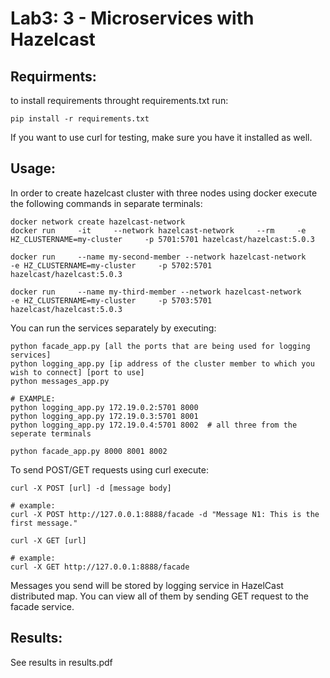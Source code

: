 # Lab3: 3 - Microservices with Hazelcast

## Requirments:
to install requirements throught requirements.txt run:

```
pip install -r requirements.txt
```
If you want to use curl for testing, make sure you have it installed as well.

## Usage:
In order to create hazelcast cluster with three nodes using docker execute the following commands in separate terminals:
```
docker network create hazelcast-network
docker run     -it     --network hazelcast-network     --rm     -e HZ_CLUSTERNAME=my-cluster     -p 5701:5701 hazelcast/hazelcast:5.0.3

docker run     --name my-second-member --network hazelcast-network     -e HZ_CLUSTERNAME=my-cluster     -p 5702:5701 hazelcast/hazelcast:5.0.3

docker run     --name my-third-member --network hazelcast-network     -e HZ_CLUSTERNAME=my-cluster     -p 5703:5701 hazelcast/hazelcast:5.0.3
```
You can run the services separately by executing:

```
python facade_app.py [all the ports that are being used for logging services]
python logging_app.py [ip address of the cluster member to which you wish to connect] [port to use]
python messages_app.py

# EXAMPLE:
python logging_app.py 172.19.0.2:5701 8000
python logging_app.py 172.19.0.3:5701 8001
python logging_app.py 172.19.0.4:5701 8002  # all three from the seperate terminals

python facade_app.py 8000 8001 8002
```

To send POST/GET requests using curl execute:

```
curl -X POST [url] -d [message body]

# example:
curl -X POST http://127.0.0.1:8888/facade -d "Message N1: This is the first message."
```
```
curl -X GET [url]

# example:
curl -X GET http://127.0.0.1:8888/facade
```
Messages you send will be stored by logging service in HazelCast distributed map.
You can view all of them by sending GET request to the facade service.

## Results:

See results in results.pdf
